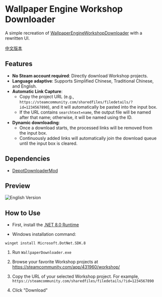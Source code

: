 # Wallpaper Engine Workshop Downloader

A simple recreation of [WallpaperEngineWorkshopDownloader](https://github.com/oureveryday/WallpaperEngineWorkshopDownloader) with a rewritten UI.

[中文版本](README_zh-TW.md)

## Features

- **No Steam account required**: Directly download Workshop projects.
- **Language adaptive**: Supports Simplified Chinese, Traditional Chinese, and English.
- **Automatic Link Capture**:
  - Copy the project URL (e.g., `https://steamcommunity.com/sharedfiles/filedetails/?id=1234567890`), and it will automatically be pasted into the input box.
  - If the URL contains `searchtext=name`, the output file will be named after that name; otherwise, it will be named using the ID.
- **Dynamic downloading**:
  - Once a download starts, the processed links will be removed from the input box.
  - Continuously added links will automatically join the download queue until the input box is cleared.

## Dependencies

- [DepotDownloaderMod](https://github.com/oureveryday/DepotDownloaderMod)

## Preview

![English Version](https://github.com/user-attachments/assets/508c7cd3-f88f-4ff4-823c-8d5d005c41f8)

## How to Use

* First, install the [.NET 8.0 Runtime](https://dotnet.microsoft.com/download/dotnet/8.0/runtime)

* Windows installation command:
```
winget install Microsoft.DotNet.SDK.8
```

1. Run `WallpaperDownloader.exe`

2. Browse your favorite Workshop projects at <https://steamcommunity.com/app/431960/workshop/>

3. Copy the URL of your selected Workshop project. For example, `https://steamcommunity.com/sharedfiles/filedetails/?id=1234567890`

4. Click "Download"
